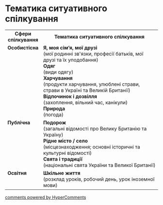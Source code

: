 <div id="hypercomments_widget" class="js-hypercomments-widget invisible"></div>

# Тематика ситуативного спілкування

<table>
  <tr>
    <td width="15%" align="center"><b>Сфери спілкування</b></td>
    <td width="85%" align="center"><b>Тематика ситуативного спілкування</b></td>
  </tr>
  <tr>
    <td width="15%" style="vertical-align:top !important;">
<b>Особистісна</b></td>
    <td width="35%" style="vertical-align:top !important;">
<b>Я, моя сім’я, мої друзі</b><br>
(мої родинні зв'язки, професії батьків, мої друзі та їх уподобання) <br>
<b>Одяг</b><br>
(види одягу)<br>
<b>Харчування</b><br>
(продукти харчування, улюблені страви, страви в Україні та Великій Британії)<br>
<b>Відпочинок і дозвілля</b><br>
(захоплення, вільний час, канікули)<br>
<b>Природа</b><br>
(погода)
</td>
  </tr>
<tr>
    <td width="15%" style="vertical-align:top !important;">
<b>Публічна</b></td>
    <td width="15%" style="vertical-align:top !important;">
<b>Подорож</b><br>
(загальні відомості про Велику Британію та Україну)<br>
<b>Рідне місто / село</b><br>
(місцезнаходження; основні історичні та культурні відомості)  <br>
<b>Свята і традиції</b> <br> 
(національні свята України та Великої Британії)</td>
</tr>
<tr>
    <td width="15%" style="vertical-align:top !important;">
<b>Освітня</b></td>
    <td width="15%" style="vertical-align:top !important;">
<b>Шкільне життя</b><br>
(розклад уроків, робочий день, урок іноземної мови)</td>
</tr>
</table>

<div class="js-hypercomments-container">
    <a href="http://hypercomments.com" class="hc-link" title="comments widget">comments powered by HyperComments</a>
</div>